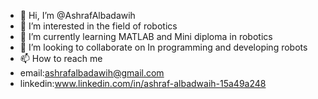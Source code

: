 - 👋 Hi, I’m @AshrafAlbadawih
- 👀 I’m interested in the field of robotics 
- 🌱 I’m currently learning MATLAB and   Mini diploma in robotics
- 💞️  I’m looking to collaborate on In programming and developing robots 
- 📫 How to reach me
- email:ashrafalbadawih@gmail.com
- linkedin:www.linkedin.com/in/ashraf-albadwaih-15a49a248



